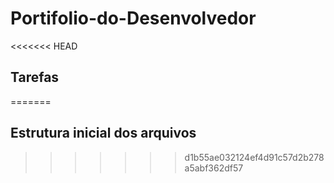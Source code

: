 # Portifolio-do-Desenvolvedor

<<<<<<< HEAD
## Tarefas
=======
## Estrutura inicial dos arquivos
>>>>>>> d1b55ae032124ef4d91c57d2b278a5abf362df57
